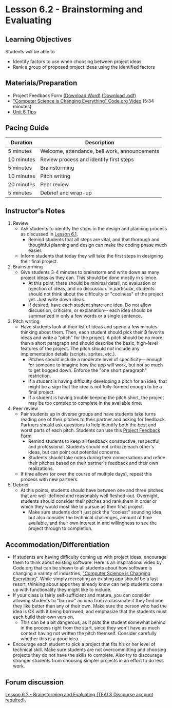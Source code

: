 # Lesson 6.2 - Brainstorming and Evaluating

## Learning Objectives
Students will be able to
  * Identify factors to use when choosing between project ideas
  * Rank a group of proposed project ideas using the identified factors

## Materials/Preparation
- Project Feedback Form [(Download Word)](https://github.com/TEALSK12/introduction-to-computer-science/blob/master/Unit%206%20Word/Project%20Feedback%20Form.docx?raw=true) [(Download .pdf)](https://github.com/TEALSK12/introduction-to-computer-science/raw/master/Unit%206%20PDF/Project%20Feedback%20Form.pdf)
- ["Computer Science is Changing Everything" Code.org Video](https://youtu.be/QvyTEx1wyOY) (5:34 minutes)
- [Unit 6 Tips](https://github.com/TEALSK12/introduction-to-computer-science/blob/master/unit_6_tips.md)


## Pacing Guide
| Duration  | Description                                   |
| --------- | --------------------------------------------- |
| 5 minutes | Welcome, attendance, bell work, announcements |
| 10 minutes | Review process and identify first steps |
| 5 minutes | Brainstorming |
| 10 minutes | Pitch writing |
| 20 minutes | Peer review  |
| 5 minutes | Debrief and wrap-up|

## Instructor's Notes
1. Review
    * Ask students to identify the steps in the design and planning process as discussed in [Lesson 6.1](lesson_61.md).
        * Remind students that all steps are vital, and that thorough and thoughtful planning and design can make the coding phase much easier.
    * Inform students that today they will take the first steps in designing their final project.
2. Brainstorming
    * Give students 3-4 minutes to brainstorm and write down as many project ideas as they can.  This should be done mostly in silence.
        * At this point, there should be minimal detail, no evaluation or rejection of ideas, and no discussion.  In particular, students should not think about the difficulty or "coolness" of the project yet.  Just write down ideas.
        * If desired, have each student share one idea.  Do not allow discussion, criticism, or explanation-- each idea should be summarized in only a few words or a single sentence.
3. Pitch writing
    * Have students look at their list of ideas and spend a few minutes thinking about them. Then, each student should pick their **3** favorite ideas and write a "pitch" for the project.  A pitch should be no more than a short paragraph and should describe the basic, high-level features of the project.  The pitch should _not_ include any implementation details (scripts, sprites, etc.).
        * Pitches should include a moderate level of specificity-- enough for someone to imagine how the app will work, but not so much to get bogged down.  Enforce the "one short paragraph" restriction.
        * If a student is having difficulty developing a pitch for an idea, that might be a sign that the idea is not fully-formed enough to be a final project.
        * If a student is having trouble keeping the pitch short, the project may be too complex to complete in the available time.
4. Peer review
    * Pair students up in diverse groups and have students take turns reading one of their pitches to their partner and asking for feedback.  Partners should ask questions to help identify both the best and worst parts of each pitch. Students can use this [Project Feedback Form](https://github.com/TEALSK12/introduction-to-computer-science/blob/master/Unit%206%20Word/Project%20Feedback%20Form.docx?raw=true)
        * Remind students to keep all feedback constructive, respectful, and professional.  Students should not criticize each other's ideas, but can point out potential concerns.
        * Students should take notes during their conversations and refine their pitches based on their partner's feedback and their own realizations.
    * If time allows (or over the course of multiple days), repeat this process with new partners.
5. Debrief
    * At this points, students should have between one and three pitches that are well-defined and reasonably well fleshed-out.  Overnight, students should consider their pitches and rank them in order or which they would most like to pursue as their final project.
        * Make sure students don't just pick the "coolest" sounding idea, but also consider the technical challenges, amount of time available, and their own interest in and willingness to see the project through to completion.


## Accommodation/Differentiation
* If students are having difficulty coming up with project ideas, encourage them to think about existing software.  Here is an inspirational video by Code.org that can be shown to all students about how software is changing a variety of industries, ["Computer Science is Changing Everything"](https://youtu.be/QvyTEx1wyOY). While simply recreating an existing app should be a last resort, thinking about apps they already know can help students come up with functionality they might like to include.
* If your class is fairly self-sufficient and mature, you can consider allowing students to "borrow" an idea from a classmate if they find one they like better than any of their own.  Make sure the person who had the idea is OK with it being borrowed, and emphasize that the students must each build their own version.
    * This can be a bit dangerous, as it puts the student somewhat behind in the process right from the start, since they won't have as much context having not written the pitch themself.  Consider carefully whether this is a good idea.
* Encourage each student to pick a project that fits his or her level of technical skill.  Make sure students are not overcommitting and choosing projects they do not have the skills to complete.  Also try to discourage stronger students from choosing simpler projects in an effort to do less work.


## Forum discussion

<a href="http://forums.tealsk12.org/c/intro-unit-6/lesson-6-2-brainstorming-and-evaluating" target="_blank">
Lesson 6.2 - Brainstorming and Evaluating (TEALS Discourse account required).</a>
